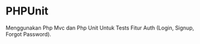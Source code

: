 # PHPUnit
Menggunakan Php Mvc dan Php Unit Untuk Tests Fitur Auth (Login, Signup, Forgot Password).
